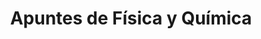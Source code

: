 ---
title: "Apuntes de Física y Química"  # Add a page title.
summary: "Apuntes de Física y Química"  # Add a page description.
type: "widget_page"  # Page type is a Widget Page
---